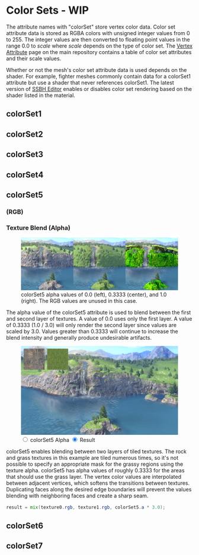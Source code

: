 # Color Sets - WIP
The attribute names with "colorSet" store vertex color data. Color set attribute data is stored as RGBA colors with unsigned integer values from 0 to 255. The integer values are then converted to floating point values in the range 0.0 to *scale* where *scale* depends on the type of color set. The [Vertex Attribute](https://github.com/ScanMountGoat/Smush-Material-Research/blob/master/Vertex%20Attributes.md#color-set-attributes) page on the main repository contains a table of color set attributes and their scale values.

Whether or not the mesh's color set attribute data is used depends on the shader. For example, fighter meshes commonly contain data for a colorSet1 attribute but use a shader that never references colorSet1. The latest version of [SSBH Editor](https://github.com/ScanMountGoat/ssbh_editor/releases) enables or disables color set rendering based on the shader listed in the material. 

## colorSet1

## colorSet2

## colorSet3

## colorSet4

## colorSet5
### (RGB)

### Texture Blend (Alpha)
<figure class="figure">
    <img src="colorset5.jpg">
    <figcaption class="figure-caption text-center">colorSet5 alpha values of 0.0 (left), 0.3333 (center), and 1.0 (right). The RGB values are unused in this case.</figcaption>
</figure>
The alpha value of the colorSet5 attribute is used to blend between the first and second layer of textures. A value of 0.0 uses only the first layer. A value of 0.3333 (1.0 / 3.0) will only render the second layer since values are scaled by 3.0. Values greater than 0.3333 will continue to increase the blend intensity and generally produce undesirable artifacts.

<figure class="figure">
    <img id="colorSetBlendImg" src="colorset5_blend.jpg">
    <input type="radio" id="colorSetBlendAlpha" name="colorSetBlend" value="colorSetBlendAlpha">
    <label for="colorSetBlendAlpha">colorSet5 Alpha</label>
    <input type="radio" id="colorSetBlendTexture" name="colorSetBlend" value="colorSetBlendTexture" checked>
    <label for="colorSetBlendTexture">Result</label>
</figure>
colorSet5 enables blending between two layers of tiled textures. The rock and grass textures in this example are tiled numerous times, so it's not possible to specify an appropriate mask for the grassy regions using the texture alpha. colorSet5 has alpha values of roughly 0.3333 for the areas that should use the grass layer. The vertex color values are interpolated between adjacent vertices, which softens the transitions between textures. Duplicating faces along the desired edge boundaries will prevent the values blending with neighboring faces and create a sharp seam.

```glsl
result = mix(texture0.rgb, texture1.rgb, colorSet5.a * 3.0);
```

## colorSet6

## colorSet7

<script type="text/javascript">
    const texture = document.getElementById("colorSetBlendTexture");
    const alpha = document.getElementById("colorSetBlendAlpha");
    const colorSetBlendImg = document.getElementById("colorSetBlendImg");

    function colorSetBlendRadios() {
        if (texture.checked) {
            colorSetBlendImg.src = "colorset5_blend.jpg";
        }
        if (alpha.checked) {
            colorSetBlendImg.src = "colorset5_blend_alpha.jpg";
        }
    }

    texture.onclick = colorSetBlendRadios;
    alpha.onclick = colorSetBlendRadios;
</script>